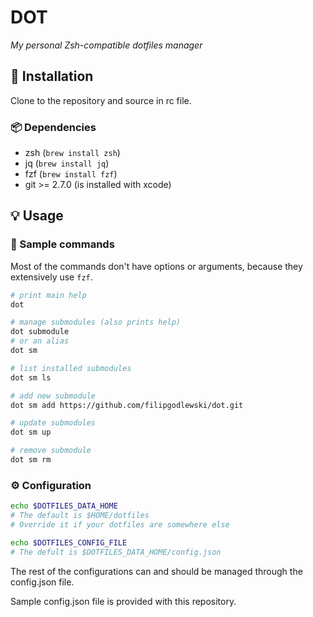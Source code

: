 # DOT

_My personal Zsh-compatible dotfiles manager_

## 📖 Installation

Clone to the repository and source in rc file.

### 📦 Dependencies

- zsh  (`brew install zsh`)
- jq  (`brew install jq`)
- fzf  (`brew install fzf`)
- git >= 2.7.0  (is installed with xcode)

## 💡 Usage

### 🧭 Sample commands

Most of the commands don't have options or arguments, because they extensively use `fzf`.

```zsh
# print main help
dot

# manage submodules (also prints help)
dot submodule
# or an alias
dot sm

# list installed submodules
dot sm ls

# add new submodule
dot sm add https://github.com/filipgodlewski/dot.git

# update submodules
dot sm up

# remove submodule
dot sm rm
```

### ⚙️ Configuration

```zsh
echo $DOTFILES_DATA_HOME
# The default is $HOME/dotfiles
# Override it if your dotfiles are somewhere else

echo $DOTFILES_CONFIG_FILE
# The defult is $DOTFILES_DATA_HOME/config.json
```

The rest of the configurations can and should be managed through the config.json file.

Sample config.json file is provided with this repository.
